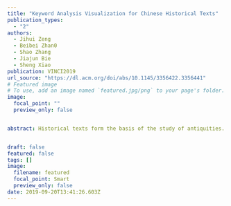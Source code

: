 ```yaml
---
title: "Keyword Analysis Visualization for Chinese Historical Texts"
publication_types:
  - "2"
authors:
  - Jihui Zeng
  - Beibei Zhan0
  - Shao Zhang
  - Jiajun Bie
  - Sheng Xiao
publication: VINCI2019
url_source: "https://dl.acm.org/doi/abs/10.1145/3356422.3356441"
# Featured image
# To use, add an image named `featured.jpg/png` to your page's folder. 
image:
  focal_point: ""
  preview_only: false


abstract: Historical texts form the basis of the study of antiquities. In the case of Chinese historical texts different genres exist, e.g. chronological and biographical works etc. The contents of these texts normally consist of complex and interrelated information which covers long time period. Traditional history research relies heavily on information extraction and analysis by human researchers. With the recent development of the internet, data science and visualization technologies, digital history gradually attracts more and more attentions and in turn significantly impacts the field of historical study through altering the accessibility of the source materials, the narrative strategy and the analytical methodologies. This paper provides a system that enhances the Chinese historical research using word segmentation, texts analysis and visualization technologies. We can improve the workflow of traditional historical research via automatically detecting important keywords in Chinese historical texts and extracting, analyzing and visualizing the relations between a keyword and other words. This does not only accelerate the text based historical study but also to a great extent increase the scope of the search and analysis of the keywords in Chinese historical texts which used to be limited by the capacity of human researchers.


draft: false
featured: false
tags: []
image:
  filename: featured
  focal_point: Smart
  preview_only: false
date: 2019-09-20T13:41:26.603Z
---
```

